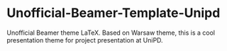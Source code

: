 # Unofficial-Beamer-Template-Unipd
Unofficial Beamer theme LaTeX. Based on Warsaw theme, this is a cool presentation theme for project presentation at UniPD.
